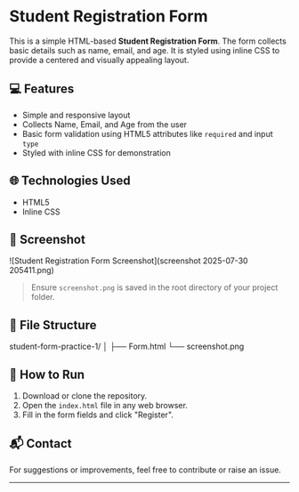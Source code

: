 # Student Registration Form

This is a simple HTML-based **Student Registration Form**. The form collects basic details such as name, email, and age. It is styled using inline CSS to provide a centered and visually appealing layout.

## 💻 Features

- Simple and responsive layout
- Collects Name, Email, and Age from the user
- Basic form validation using HTML5 attributes like `required` and input `type`
- Styled with inline CSS for demonstration

## 🌐 Technologies Used

- HTML5
- Inline CSS

## 📸 Screenshot

![Student Registration Form Screenshot](screenshot 2025-07-30 205411.png)

> Ensure `screenshot.png` is saved in the root directory of your project folder.

## 📁 File Structure
student-form-practice-1/
│
├── Form.html
└── screenshot.png

## 🚀 How to Run

1. Download or clone the repository.
2. Open the `index.html` file in any web browser.
3. Fill in the form fields and click "Register".

## 📬 Contact

For suggestions or improvements, feel free to contribute or raise an issue.

---
